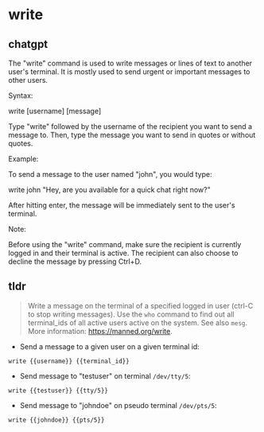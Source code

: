 # write 
## chatgpt 
The "write" command is used to write messages or lines of text to another user's terminal. It is mostly used to send urgent or important messages to other users. 

Syntax: 

write [username] [message]

Type "write" followed by the username of the recipient you want to send a message to. Then, type the message you want to send in quotes or without quotes.

Example:

To send a message to the user named "john", you would type: 

write john "Hey, are you available for a quick chat right now?"

After hitting enter, the message will be immediately sent to the user's terminal.

Note:

Before using the "write" command, make sure the recipient is currently logged in and their terminal is active. The recipient can also choose to decline the message by pressing Ctrl+D. 

## tldr 
 
> Write a message on the terminal of a specified logged in user (ctrl-C to stop writing messages).
> Use the `who` command to find out all terminal_ids of all active users active on the system. See also `mesg`.
> More information: <https://manned.org/write>.

- Send a message to a given user on a given terminal id:

`write {{username}} {{terminal_id}}`

- Send message to "testuser" on terminal `/dev/tty/5`:

`write {{testuser}} {{tty/5}}`

- Send message to "johndoe" on pseudo terminal `/dev/pts/5`:

`write {{johndoe}} {{pts/5}}`
